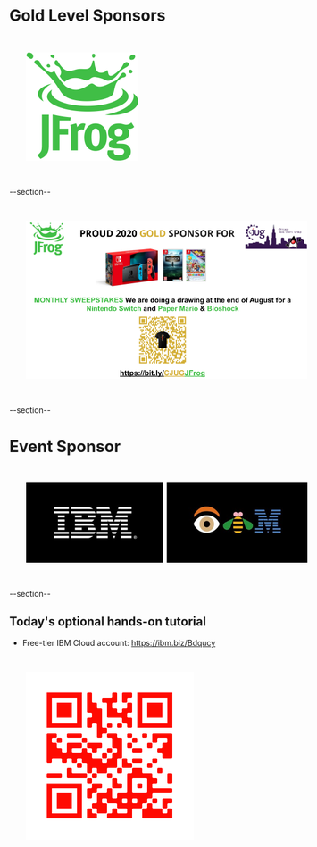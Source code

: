 # Gold Level Sponsors

<img src="images/jfrog.png" style="border:none; box-shadow:none; margin: 30px; background:white;"/>

--section--

<img src="images/jfrog_2020_gold.png" style="border:none; box-shadow:none; margin: 30px; background:white;"/>

--section--

# Event Sponsor

<img src="images/ibm.jpg" style="border:none; box-shadow:none; margin: 30px; background:white;"/>

--section--

## Today's optional hands-on tutorial

* Free-tier IBM Cloud account:
https://ibm.biz/Bdqucy

<img src="images/ibm-cloud-qrcode.png" style="border:none; box-shadow:none; margin: 30px; background:white;"/>


